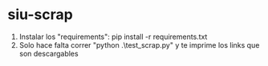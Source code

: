 # siu-scrap

1) Instalar los "requirements": pip install -r requirements.txt
2) Solo hace falta correr "python .\test_scrap.py" y te imprime los links que son descargables
